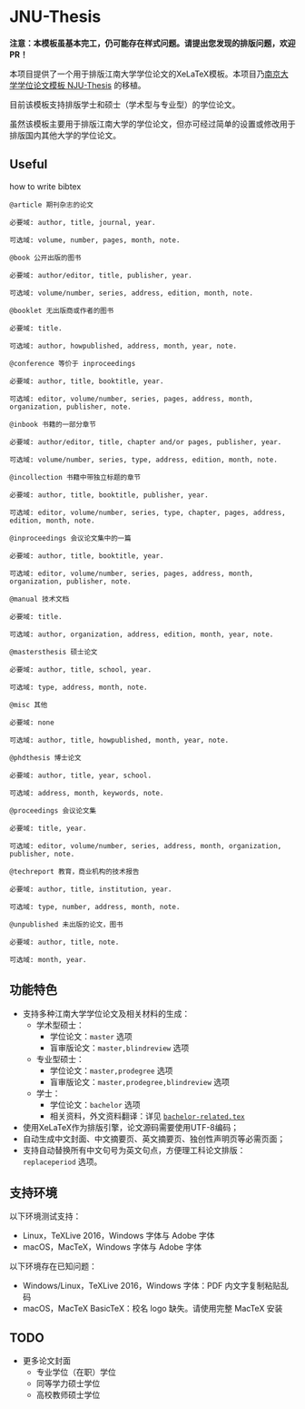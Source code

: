 # JNU-Thesis

**注意：本模板虽基本完工，仍可能存在样式问题。请提出您发现的排版问题，欢迎 PR！**

本项目提供了一个用于排版江南大学学位论文的XeLaTeX模板。本项目乃[南京大学学位论文模板 NJU-Thesis][njuthesis] 的移植。

[njuthesis]: https://github.com/Haixing-Hu/nju-thesis

目前该模板支持排版学士和硕士（学术型与专业型）的学位论文。

虽然该模板主要用于排版江南大学的学位论文，但亦可经过简单的设置或修改用于排版国内其他大学的学位论文。

## Useful
how to write bibtex
```
@article 期刊杂志的论文

必要域: author, title, journal, year.

可选域: volume, number, pages, month, note.

@book 公开出版的图书

必要域: author/editor, title, publisher, year.

可选域: volume/number, series, address, edition, month, note.

@booklet 无出版商或作者的图书

必要域: title.

可选域: author, howpublished, address, month, year, note.

@conference 等价于 inproceedings

必要域: author, title, booktitle, year.

可选域: editor, volume/number, series, pages, address, month, organization, publisher, note.

@inbook 书籍的一部分章节

必要域: author/editor, title, chapter and/or pages, publisher, year.

可选域: volume/number, series, type, address, edition, month, note.

@incollection 书籍中带独立标题的章节

必要域: author, title, booktitle, publisher, year.

可选域: editor, volume/number, series, type, chapter, pages, address, edition, month, note.

@inproceedings 会议论文集中的一篇

必要域: author, title, booktitle, year.

可选域: editor, volume/number, series, pages, address, month, organization, publisher, note.

@manual 技术文档

必要域: title.

可选域: author, organization, address, edition, month, year, note.

@mastersthesis 硕士论文

必要域: author, title, school, year.

可选域: type, address, month, note.

@misc 其他

必要域: none

可选域: author, title, howpublished, month, year, note.

@phdthesis 博士论文

必要域: author, title, year, school.

可选域: address, month, keywords, note.

@proceedings 会议论文集

必要域: title, year.

可选域: editor, volume/number, series, address, month, organization, publisher, note.

@techreport 教育，商业机构的技术报告

必要域: author, title, institution, year.

可选域: type, number, address, month, note.

@unpublished 未出版的论文，图书

必要域: author, title, note.

可选域: month, year.
```

## 功能特色

* 支持多种江南大学学位论文及相关材料的生成：
	- 学术型硕士：
		- 学位论文：`master` 选项
		- 盲审版论文：`master,blindreview` 选项
	- 专业型硕士：
		- 学位论文：`master,prodegree` 选项
		- 盲审版论文：`master,prodegree,blindreview` 选项
	- 学士：
		- 学位论文：`bachelor` 选项
		- 相关资料，外文资料翻译：详见 [`bachelor-related.tex`](./bachelor-related.tex)
* 使用XeLaTeX作为排版引擎，论文源码需要使用UTF-8编码；
* 自动生成中文封面、中文摘要页、英文摘要页、独创性声明页等必需页面；
* 支持自动替换所有中文句号为英文句点，方便理工科论文排版：`replaceperiod` 选项。


## 支持环境

以下环境测试支持：

* Linux，TeXLive 2016，Windows 字体与 Adobe 字体
* macOS，MacTeX，Windows 字体与 Adobe 字体

以下环境存在已知问题：

* Windows/Linux，TeXLive 2016，Windows 字体：PDF 内文字复制粘贴乱码
* macOS，MacTeX BasicTeX：校名 logo 缺失。请使用完整 MacTeX 安装


## TODO

* 更多论文封面
	- 专业学位（在职）学位
	- 同等学力硕士学位
	- 高校教师硕士学位
